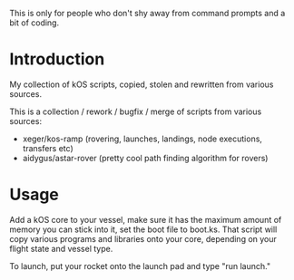 This is only for people who don't shy away from command prompts and a bit of coding.

Introduction
============

My collection of kOS scripts, copied, stolen and rewritten from various sources.

This is a collection / rework / bugfix / merge of scripts from various sources:

- xeger/kos-ramp (rovering, launches, landings, node executions, transfers etc)
- aidygus/astar-rover (pretty cool path finding algorithm for rovers)


Usage
============

Add a kOS core to your vessel, make sure it has the maximum amount of memory you can stick into it, set the boot file to boot.ks. That script will copy various programs and libraries onto your core, depending on your flight state and vessel type.

To launch, put your rocket onto the launch pad and type "run launch."
